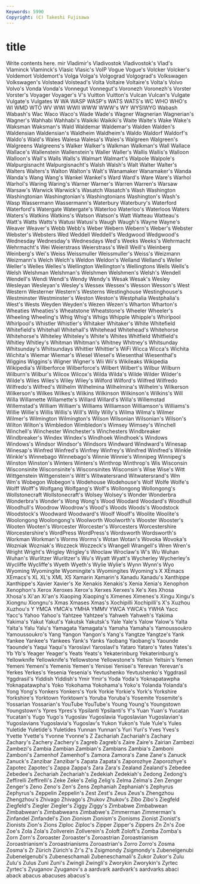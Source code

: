 ```yaml
---
Keywords: 5990 
Copyright: (C) Takeshi Fujisawa
---
```


# title

Write contents here.
mir Vladimir's Vladivostok
Vladivostok's Vlad's Vlaminck Vlaminck's Vlasic Vlasic's VoIP Vogue Vogue's Volcker
Volcker's Voldemort Voldemort's Volga Volga's Volgograd Volgograd's Volkswagen Volkswagen's Volstead
Volstead's Volta Voltaire Voltaire's Volta's Volvo Volvo's Vonda Vonda's Vonnegut
Vonnegut's Voronezh Voronezh's Vorster Vorster's Voyager Voyager's V's Vuitton Vuitton's
Vulcan Vulcan's Vulgate Vulgate's Vulgates W WA WASP WASP's WATS
WATS's WC WHO WHO's WI WMD WTO WV WWI WWII
WWW WWW's WY WYSIWYG Wabash Wabash's Wac Waco Waco's Wade
Wade's Wagner Wagnerian Wagnerian's Wagner's Wahhabi Wahhabi's Waikiki Waikiki's Waite
Waite's Wake Wake's Waksman Waksman's Wald Waldemar Waldemar's Walden Walden's
Waldensian Waldensian's Waldheim Waldheim's Waldo Waldorf Waldorf's Waldo's Wald's Wales
Walesa Walesa's Wales's Walgreen Walgreen's Walgreens Walgreens's Walker Walker's Walkman
Walkman's Wall Wallace Wallace's Wallenstein Wallenstein's Waller Waller's Wallis Wallis's
Walloon Walloon's Wall's Walls Walls's Walmart Walmart's Walpole Walpole's Walpurgisnacht
Walpurgisnacht's Walsh Walsh's Walt Walter Walter's Walters Walters's Walton Walton's
Walt's Wanamaker Wanamaker's Wanda Wanda's Wang Wang's Wankel Wankel's Ward
Ward's Ware Ware's Warhol Warhol's Waring Waring's Warner Warner's Warren
Warren's Warsaw Warsaw's Warwick Warwick's Wasatch Wasatch's Wash Washington Washingtonian
Washingtonian's Washingtonians Washington's Wash's Wasp Wassermann Wassermann's Waterbury Waterbury's Waterford
Waterford's Watergate Watergate's Waterloo Waterloo's Waterloos Waters Waters's Watkins Watkins's
Watson Watson's Watt Watteau Watteau's Watt's Watts Watts's Watusi Watusi's
Waugh Waugh's Wayne Wayne's Weaver Weaver's Webb Webb's Weber Webern
Webern's Weber's Webster Webster's Websters Wed Weddell Weddell's Wedgwood Wedgwood's
Wednesday Wednesday's Wednesdays Wed's Weeks Weeks's Wehrmacht Wehrmacht's Wei Weierstrass
Weierstrass's Weill Weill's Weinberg Weinberg's Wei's Weiss Weissmuller Weissmuller's Weiss's
Weizmann Weizmann's Welch Welch's Weldon Weldon's Welland Welland's Weller Weller's
Welles Welles's Wellington Wellington's Wellingtons Wells Wells's Welsh Welshman Welshman's
Welshmen Welshmen's Welsh's Wendell Wendell's Wendi Wendi's Wendy Wendy's Wesak
Wesak's Wesley Wesleyan Wesleyan's Wesley's Wessex Wessex's Wesson Wesson's West
Western Westerner Western's Westerns Westinghouse Westinghouse's Westminster Westminster's Weston Weston's
Westphalia Westphalia's West's Wests Weyden Weyden's Wezen Wezen's Wharton Wharton's
Wheaties Wheaties's Wheatstone Wheatstone's Wheeler Wheeler's Wheeling Wheeling's Whig Whig's
Whigs Whipple Whipple's Whirlpool Whirlpool's Whistler Whistler's Whitaker Whitaker's White
Whitefield Whitefield's Whitehall Whitehall's Whitehead Whitehead's Whitehorse Whitehorse's Whiteley Whiteley's
White's Whites Whitfield Whitfield's Whitley Whitley's Whitman Whitman's Whitney Whitney's
Whitsunday Whitsunday's Whitsundays Whittier Whittier's WiFi Wicca Wicca's Wichita Wichita's
Wiemar Wiemar's Wiesel Wiesel's Wiesenthal Wiesenthal's Wiggins Wiggins's Wigner Wigner's
Wii Wii's Wikileaks Wikipedia Wikipedia's Wilberforce Wilberforce's Wilbert Wilbert's Wilbur
Wilburn Wilburn's Wilbur's Wilcox Wilcox's Wilda Wilda's Wilde Wilder Wilder's
Wilde's Wiles Wiles's Wiley Wiley's Wilford Wilford's Wilfred Wilfredo Wilfredo's
Wilfred's Wilhelm Wilhelmina Wilhelmina's Wilhelm's Wilkerson Wilkerson's Wilkes Wilkes's Wilkins
Wilkinson Wilkinson's Wilkins's Will Willa Willamette Willamette's Willard Willard's Willa's
Willemstad Willemstad's William William's Williams Williamson Williamson's Williams's Willie Willie's
Willis Willis's Will's Willy Willy's Wilma Wilma's Wilmer Wilmer's Wilmington
Wilmington's Wilson Wilsonian Wilsonian's Wilson's Wilton Wilton's Wimbledon Wimbledon's Wimsey
Wimsey's Winchell Winchell's Winchester Winchester's Winchesters Windbreaker Windbreaker's Windex Windex's
Windhoek Windhoek's Windows Windows's Windsor Windsor's Windsors Windward Windward's Winesap
Winesap's Winfred Winfred's Winfrey Winfrey's Winifred Winifred's Winkle Winkle's Winnebago
Winnebago's Winnie Winnie's Winnipeg Winnipeg's Winston Winston's Winters Winters's Winthrop
Winthrop's Wis Wisconsin Wisconsinite Wisconsinite's Wisconsinites Wisconsin's Wise Wise's Witt
Wittgenstein Wittgenstein's Witt's Witwatersrand Witwatersrand's Wm Wm's Wobegon Wobegon's Wodehouse
Wodehouse's Wolf Wolfe Wolfe's Wolff Wolff's Wolfgang Wolfgang's Wolf's Wollongong
Wollongong's Wollstonecraft Wollstonecraft's Wolsey Wolsey's Wonder Wonderbra Wonderbra's Wonder's Wong
Wong's Wood Woodard Woodard's Woodhull Woodhull's Woodrow Woodrow's Wood's Woods
Woods's Woodstock Woodstock's Woodward Woodward's Woolf Woolf's Woolite Woolite's Woolongong
Woolongong's Woolworth Woolworth's Wooster Wooster's Wooten Wooten's Worcester Worcester's Worcesters
Worcestershire Worcestershire's WordPress WordPress's Wordsworth Wordsworth's Workman Workman's Worms Worms's
Wotan Wotan's Wovoka Wovoka's Wozniak Wozniak's Wozzeck Wozzeck's Wrangell Wrangell's
Wren Wren's Wright Wright's Wrigley Wrigley's Wroclaw Wroclaw's W's Wu
Wuhan Wuhan's Wurlitzer Wurlitzer's Wu's Wyatt Wyatt's Wycherley Wycherley's Wycliffe
Wycliffe's Wyeth Wyeth's Wylie Wylie's Wynn Wynn's Wyo Wyoming Wyomingite
Wyomingite's Wyomingites Wyoming's X XEmacs XEmacs's XL XL's XML XS
Xamarin Xamarin's Xanadu Xanadu's Xanthippe Xanthippe's Xavier Xavier's Xe Xenakis
Xenakis's Xenia Xenia's Xenophon Xenophon's Xerox Xeroxes Xerox's Xerxes Xerxes's
Xe's Xes Xhosa Xhosa's Xi'an Xi'an's Xiaoping Xiaoping's Ximenes Ximenes's
Xingu Xingu's Xiongnu Xiongnu's Xmas Xmases Xmas's Xochipilli Xochipilli's X's
Xuzhou Xuzhou's Y YMCA YMCA's YMHA YMMV YWCA YWCA's YWHA
Yacc Yacc's Yahoo Yahoo's Yahtzee Yahtzee's Yahweh Yahweh's Yakima Yakima's
Yakut Yakut's Yakutsk Yakutsk's Yale Yale's Yalow Yalow's Yalta Yalta's
Yalu Yalu's Yamagata Yamagata's Yamaha Yamaha's Yamoussoukro Yamoussoukro's Yang Yangon
Yangon's Yang's Yangtze Yangtze's Yank Yankee Yankee's Yankees Yank's Yanks
Yaobang Yaobang's Yaounde Yaounde's Yaqui Yaqui's Yaroslavl Yaroslavl's Yataro Yataro's
Yates Yates's Yb Yb's Yeager Yeager's Yeats Yeats's Yekaterinburg Yekaterinburg's
Yellowknife Yellowknife's Yellowstone Yellowstone's Yeltsin Yeltsin's Yemen Yemeni Yemeni's Yemenis
Yemen's Yenisei Yenisei's Yerevan Yerevan's Yerkes Yerkes's Yesenia Yesenia's Yevtushenko
Yevtushenko's Yggdrasil Yggdrasil's Yiddish Yiddish's Ymir Ymir's Yoda Yoda's Yoknapatawpha
Yoknapatawpha's Yoko Yokohama Yokohama's Yoko's Yolanda Yolanda's Yong Yong's Yonkers
Yonkers's York Yorkie Yorkie's York's Yorkshire Yorkshire's Yorktown Yorktown's Yoruba
Yoruba's Yosemite Yosemite's Yossarian Yossarian's YouTube YouTube's Young Young's Youngstown
Youngstown's Ypres Ypres's Ypsilanti Ypsilanti's Y's Yuan Yuan's Yucatan Yucatan's
Yugo Yugo's Yugoslav Yugoslavia Yugoslavian Yugoslavian's Yugoslavians Yugoslavia's Yugoslav's Yukon
Yukon's Yule Yule's Yules Yuletide Yuletide's Yuletides Yunnan Yunnan's Yuri
Yuri's Yves Yves's Yvette Yvette's Yvonne Yvonne's Z Zachariah Zachariah's
Zachary Zachary's Zachery Zachery's Zagreb Zagreb's Zaire Zaire's Zairian Zambezi
Zambezi's Zambia Zambian Zambian's Zambians Zambia's Zamboni Zamboni's Zamenhof Zamenhof's
Zamora Zamora's Zane Zane's Zanuck Zanuck's Zanzibar Zanzibar's Zapata Zapata's
Zaporozhye Zaporozhye's Zapotec Zapotec's Zappa Zappa's Zara Zara's Zealand Zealand's
Zebedee Zebedee's Zechariah Zechariah's Zedekiah Zedekiah's Zedong Zedong's Zeffirelli Zeffirelli's
Zeke Zeke's Zelig Zelig's Zelma Zelma's Zen Zenger Zenger's Zeno
Zeno's Zen's Zens Zephaniah Zephaniah's Zephyrus Zephyrus's Zeppelin Zeppelin's Zest
Zest's Zeus Zeus's Zhengzhou Zhengzhou's Zhivago Zhivago's Zhukov Zhukov's Zibo
Zibo's Ziegfeld Ziegfeld's Ziegler Ziegler's Ziggy Ziggy's Zimbabwe Zimbabwean Zimbabwean's
Zimbabweans Zimbabwe's Zimmerman Zimmerman's Zinfandel Zinfandel's Zion Zionism Zionism's Zionisms
Zionist Zionist's Zionists Zion's Zions Ziploc Ziploc's Zipper Zipper's Zippers
Zn Zn's Zoe Zoe's Zola Zola's Zollverein Zollverein's Zoloft Zoloft's
Zomba Zomba's Zorn Zorn's Zoroaster Zoroaster's Zoroastrian Zoroastrianism Zoroastrianism's Zoroastrianisms
Zoroastrian's Zorro Zorro's Zosma Zosma's Zr Zürich Zürich's Zr's Z's
Zsigmondy Zsigmondy's Zubenelgenubi Zubenelgenubi's Zubeneschamali Zubeneschamali's Zukor Zukor's Zulu Zulu's
Zulus Zuni Zuni's Zwingli Zwingli's Zworykin Zworykin's Zyrtec Zyrtec's Zyuganov
Zyuganov's a aardvark aardvark's aardvarks abaci aback abacus abacuses abacus's
